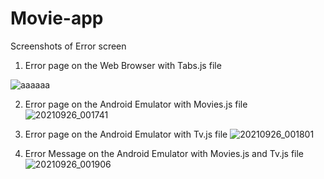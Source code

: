 # Movie-app

Screenshots of Error screen

1. Error page on the Web Browser with Tabs.js file

![aaaaaa](https://user-images.githubusercontent.com/91379555/134774860-635cf41f-91bf-4f9b-b98c-524a508b423f.jpg)

2. Error page on the Android Emulator with Movies.js file
![20210926_001741](https://user-images.githubusercontent.com/91379555/134776603-52a47c7c-7104-4822-b4da-ef17bcccf563.png)

3. Error page on the Android Emulator with Tv.js file
![20210926_001801](https://user-images.githubusercontent.com/91379555/134776609-75b43bb5-01a7-4edc-aefe-6dae62afb9ca.png)

4. Error Message on the Android Emulator with Movies.js and Tv.js file
![20210926_001906](https://user-images.githubusercontent.com/91379555/134776612-075b8a59-42d6-42e5-aafb-62b106da8bc6.png)

